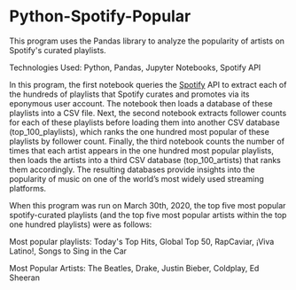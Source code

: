 # Python-Spotify-Popular
This program uses the Pandas library to analyze the popularity of artists on Spotify's curated playlists.

Technologies Used: Python, Pandas, Jupyter Notebooks, Spotify API

In this program, the first notebook queries the [Spotify](https://developer.spotify.com/documentation/web-api/reference/) API to extract each of the hundreds of playlists that Spotify curates and promotes via its eponymous user account. The notebook then loads a database of these playlists into a CSV file. Next, the second notebook extracts follower counts for each of these playlists before loading them into another CSV database (top_100_playlists), which ranks the one hundred most popular of these playlists by follower count. Finally, the third notebook counts the number of times that each artist appears in the one hundred most popular playlists, then loads the artists into a third CSV database (top_100_artists) that ranks them accordingly. The resulting databases provide insights into the popularity of music on one of the world’s most widely used streaming platforms.

When this program was run on March 30th, 2020, the top five most popular spotify-curated playlists (and the top five most popular artists within the top one hundred playlists) were as follows:

  Most popular playlists: Today's Top Hits, Global Top 50, RapCaviar, ¡Viva Latino!, Songs to Sing in the Car

  Most Popular Artists: The Beatles, Drake, Justin Bieber, Coldplay, Ed Sheeran
